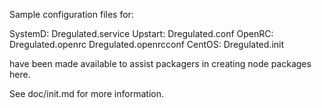 Sample configuration files for:

SystemD: Dregulated.service
Upstart: Dregulated.conf
OpenRC:  Dregulated.openrc
         Dregulated.openrcconf
CentOS:  Dregulated.init

have been made available to assist packagers in creating node packages here.

See doc/init.md for more information.
